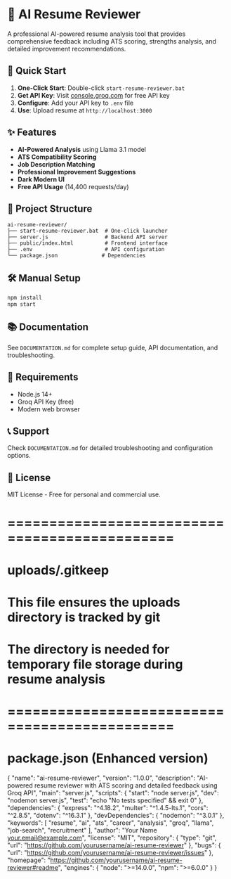 # 🤖 AI Resume Reviewer

A professional AI-powered resume analysis tool that provides comprehensive feedback including ATS scoring, strengths analysis, and detailed improvement recommendations.

## 🚀 Quick Start

1. **One-Click Start**: Double-click `start-resume-reviewer.bat`
2. **Get API Key**: Visit [console.groq.com](https://console.groq.com) for free API key
3. **Configure**: Add your API key to `.env` file
4. **Use**: Upload resume at `http://localhost:3000`

## ✨ Features

- **AI-Powered Analysis** using Llama 3.1 model
- **ATS Compatibility Scoring**
- **Job Description Matching**
- **Professional Improvement Suggestions**
- **Dark Modern UI**
- **Free API Usage** (14,400 requests/day)

## 📁 Project Structure

```
ai-resume-reviewer/
├── start-resume-reviewer.bat  # One-click launcher
├── server.js                  # Backend API server
├── public/index.html          # Frontend interface
├── .env                       # API configuration
└── package.json              # Dependencies
```

## 🛠 Manual Setup

```bash
npm install
npm start
```

## 📚 Documentation

See `DOCUMENTATION.md` for complete setup guide, API documentation, and troubleshooting.

## 🔧 Requirements

- Node.js 14+
- Groq API Key (free)
- Modern web browser

## 📞 Support

Check `DOCUMENTATION.md` for detailed troubleshooting and configuration options.

## 📄 License

MIT License - Free for personal and commercial use.

# ==============================================

# uploads/.gitkeep
# This file ensures the uploads directory is tracked by git
# The directory is needed for temporary file storage during resume analysis

# ==============================================

# package.json (Enhanced version)
{
  "name": "ai-resume-reviewer",
  "version": "1.0.0",
  "description": "AI-powered resume reviewer with ATS scoring and detailed feedback using Groq API",
  "main": "server.js",
  "scripts": {
    "start": "node server.js",
    "dev": "nodemon server.js",
    "test": "echo \"No tests specified\" && exit 0"
  },
  "dependencies": {
    "express": "^4.18.2",
    "multer": "^1.4.5-lts.1",
    "cors": "^2.8.5",
    "dotenv": "^16.3.1"
  },
  "devDependencies": {
    "nodemon": "^3.0.1"
  },
  "keywords": [
    "resume",
    "ai",
    "ats",
    "career",
    "analysis",
    "groq",
    "llama",
    "job-search",
    "recruitment"
  ],
  "author": "Your Name <your.email@example.com>",
  "license": "MIT",
  "repository": {
    "type": "git",
    "url": "https://github.com/yourusername/ai-resume-reviewer"
  },
  "bugs": {
    "url": "https://github.com/yourusername/ai-resume-reviewer/issues"
  },
  "homepage": "https://github.com/yourusername/ai-resume-reviewer#readme",
  "engines": {
    "node": ">=14.0.0",
    "npm": ">=6.0.0"
  }
}